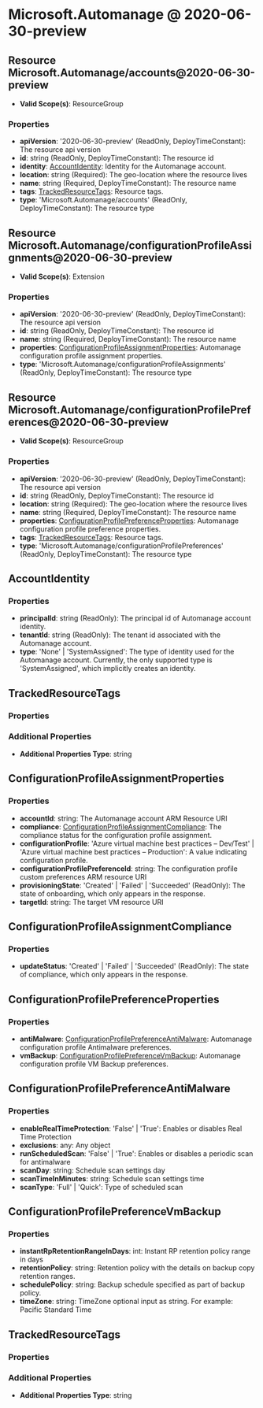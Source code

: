# Microsoft.Automanage @ 2020-06-30-preview

## Resource Microsoft.Automanage/accounts@2020-06-30-preview
* **Valid Scope(s)**: ResourceGroup
### Properties
* **apiVersion**: '2020-06-30-preview' (ReadOnly, DeployTimeConstant): The resource api version
* **id**: string (ReadOnly, DeployTimeConstant): The resource id
* **identity**: [AccountIdentity](#accountidentity): Identity for the Automanage account.
* **location**: string (Required): The geo-location where the resource lives
* **name**: string (Required, DeployTimeConstant): The resource name
* **tags**: [TrackedResourceTags](#trackedresourcetags): Resource tags.
* **type**: 'Microsoft.Automanage/accounts' (ReadOnly, DeployTimeConstant): The resource type

## Resource Microsoft.Automanage/configurationProfileAssignments@2020-06-30-preview
* **Valid Scope(s)**: Extension
### Properties
* **apiVersion**: '2020-06-30-preview' (ReadOnly, DeployTimeConstant): The resource api version
* **id**: string (ReadOnly, DeployTimeConstant): The resource id
* **name**: string (Required, DeployTimeConstant): The resource name
* **properties**: [ConfigurationProfileAssignmentProperties](#configurationprofileassignmentproperties): Automanage configuration profile assignment properties.
* **type**: 'Microsoft.Automanage/configurationProfileAssignments' (ReadOnly, DeployTimeConstant): The resource type

## Resource Microsoft.Automanage/configurationProfilePreferences@2020-06-30-preview
* **Valid Scope(s)**: ResourceGroup
### Properties
* **apiVersion**: '2020-06-30-preview' (ReadOnly, DeployTimeConstant): The resource api version
* **id**: string (ReadOnly, DeployTimeConstant): The resource id
* **location**: string (Required): The geo-location where the resource lives
* **name**: string (Required, DeployTimeConstant): The resource name
* **properties**: [ConfigurationProfilePreferenceProperties](#configurationprofilepreferenceproperties): Automanage configuration profile preference properties.
* **tags**: [TrackedResourceTags](#trackedresourcetags): Resource tags.
* **type**: 'Microsoft.Automanage/configurationProfilePreferences' (ReadOnly, DeployTimeConstant): The resource type

## AccountIdentity
### Properties
* **principalId**: string (ReadOnly): The principal id of Automanage account identity.
* **tenantId**: string (ReadOnly): The tenant id associated with the Automanage account.
* **type**: 'None' | 'SystemAssigned': The type of identity used for the Automanage account. Currently, the only supported type is 'SystemAssigned', which implicitly creates an identity.

## TrackedResourceTags
### Properties
### Additional Properties
* **Additional Properties Type**: string

## ConfigurationProfileAssignmentProperties
### Properties
* **accountId**: string: The Automanage account ARM Resource URI
* **compliance**: [ConfigurationProfileAssignmentCompliance](#configurationprofileassignmentcompliance): The compliance status for the configuration profile assignment.
* **configurationProfile**: 'Azure virtual machine best practices – Dev/Test' | 'Azure virtual machine best practices – Production': A value indicating configuration profile.
* **configurationProfilePreferenceId**: string: The configuration profile custom preferences ARM resource URI
* **provisioningState**: 'Created' | 'Failed' | 'Succeeded' (ReadOnly): The state of onboarding, which only appears in the response.
* **targetId**: string: The target VM resource URI

## ConfigurationProfileAssignmentCompliance
### Properties
* **updateStatus**: 'Created' | 'Failed' | 'Succeeded' (ReadOnly): The state of compliance, which only appears in the response.

## ConfigurationProfilePreferenceProperties
### Properties
* **antiMalware**: [ConfigurationProfilePreferenceAntiMalware](#configurationprofilepreferenceantimalware): Automanage configuration profile Antimalware preferences.
* **vmBackup**: [ConfigurationProfilePreferenceVmBackup](#configurationprofilepreferencevmbackup): Automanage configuration profile VM Backup preferences.

## ConfigurationProfilePreferenceAntiMalware
### Properties
* **enableRealTimeProtection**: 'False' | 'True': Enables or disables Real Time Protection
* **exclusions**: any: Any object
* **runScheduledScan**: 'False' | 'True': Enables or disables a periodic scan for antimalware
* **scanDay**: string: Schedule scan settings day
* **scanTimeInMinutes**: string: Schedule scan settings time
* **scanType**: 'Full' | 'Quick': Type of scheduled scan

## ConfigurationProfilePreferenceVmBackup
### Properties
* **instantRpRetentionRangeInDays**: int: Instant RP retention policy range in days
* **retentionPolicy**: string: Retention policy with the details on backup copy retention ranges.
* **schedulePolicy**: string: Backup schedule specified as part of backup policy.
* **timeZone**: string: TimeZone optional input as string. For example: Pacific Standard Time

## TrackedResourceTags
### Properties
### Additional Properties
* **Additional Properties Type**: string

